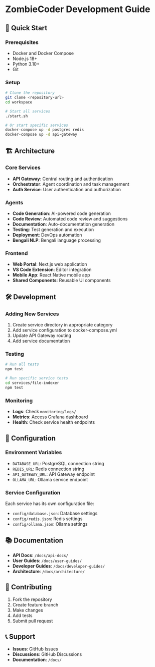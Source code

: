 # ZombieCoder Development Guide

## 🚀 Quick Start

### Prerequisites
- Docker and Docker Compose
- Node.js 18+
- Python 3.10+
- Git

### Setup
```bash
# Clone the repository
git clone <repository-url>
cd workspace

# Start all services
./start.sh

# Or start specific services
docker-compose up -d postgres redis
docker-compose up -d api-gateway
```

## 🏗️ Architecture

### Core Services
- **API Gateway**: Central routing and authentication
- **Orchestrator**: Agent coordination and task management
- **Auth Service**: User authentication and authorization

### Agents
- **Code Generation**: AI-powered code generation
- **Code Review**: Automated code review and suggestions
- **Documentation**: Auto-documentation generation
- **Testing**: Test generation and execution
- **Deployment**: DevOps automation
- **Bengali NLP**: Bengali language processing

### Frontend
- **Web Portal**: Next.js web application
- **VS Code Extension**: Editor integration
- **Mobile App**: React Native mobile app
- **Shared Components**: Reusable UI components

## 🛠️ Development

### Adding New Services
1. Create service directory in appropriate category
2. Add service configuration to docker-compose.yml
3. Update API Gateway routing
4. Add service documentation

### Testing
```bash
# Run all tests
npm test

# Run specific service tests
cd services/file-indexer
npm test
```

### Monitoring
- **Logs**: Check `monitoring/logs/`
- **Metrics**: Access Grafana dashboard
- **Health**: Check service health endpoints

## 🔧 Configuration

### Environment Variables
- `DATABASE_URL`: PostgreSQL connection string
- `REDIS_URL`: Redis connection string
- `API_GATEWAY_URL`: API Gateway endpoint
- `OLLAMA_URL`: Ollama service endpoint

### Service Configuration
Each service has its own configuration file:
- `config/database.json`: Database settings
- `config/redis.json`: Redis settings
- `config/ollama.json`: Ollama settings

## 📚 Documentation

- **API Docs**: `/docs/api-docs/`
- **User Guides**: `/docs/user-guides/`
- **Developer Guides**: `/docs/developer-guides/`
- **Architecture**: `/docs/architecture/`

## 🤝 Contributing

1. Fork the repository
2. Create feature branch
3. Make changes
4. Add tests
5. Submit pull request

## 📞 Support

- **Issues**: GitHub Issues
- **Discussions**: GitHub Discussions
- **Documentation**: `/docs/`
